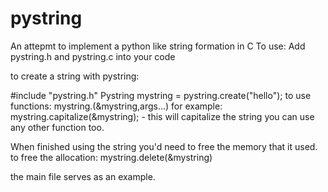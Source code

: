 # pystring
An attepmt to implement a python like string formation in C
To use:
Add pystring.h and pystring.c into your code

to create a string with pystring:

#include "pystring.h"
Pystring mystring = pystring.create("hello");
to use functions:
mystring.<function>(&mystring,args...)
for example:
mystring.capitalize(&mystring); - this will capitalize the string
you can use any other function too.

When finished using the string you'd need to free the memory that it used.
to free the allocation:
mystring.delete(&mystring)

the main file serves as an example.
